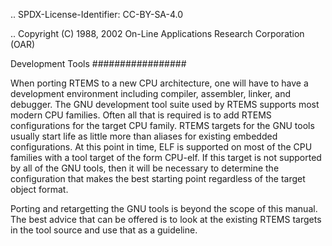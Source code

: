 .. SPDX-License-Identifier: CC-BY-SA-4.0

.. Copyright (C) 1988, 2002 On-Line Applications Research Corporation (OAR)

Development Tools
#################

When porting RTEMS to a new CPU architecture, one will have to have a
development environment including compiler, assembler, linker, and
debugger.  The GNU development tool suite used by RTEMS supports most
modern CPU families.  Often all that is required is to add RTEMS
configurations for the target CPU family.  RTEMS targets for the GNU tools
usually start life as little more than aliases for existing embedded
configurations.  At this point in time, ELF is supported on most of the
CPU families with a tool target of the form CPU-elf.  If this target is
not supported by all of the GNU tools, then it will be necessary to
determine the configuration that makes the best starting point regardless
of the target object format.

Porting and retargetting the GNU tools is beyond the scope of this manual.
The best advice that can be offered is to look at the existing RTEMS
targets in the tool source and use that as a guideline.

